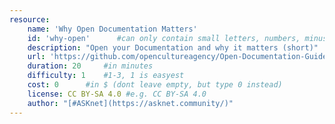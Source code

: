 ```yaml
---
resource:
    name: 'Why Open Documentation Matters'
    id: 'why-open'      #can only contain small letters, numbers, minus and underscore. needs to be the same as the file name
    description: "Open your Documentation and why it matters (short)"
    url: 'https://github.com/opencultureagency/Open-Documentation-Guide/blob/master/text/Content.md#why-open-source-documentation'
    duration: 20     #in minutes
    difficulty: 1    #1-3, 1 is easyest
    cost: 0      #in $ (dont leave empty, but type 0 instead)
    license: CC BY-SA 4.0 #e.g. CC BY-SA 4.0
    author: "[#ASKnet](https://asknet.community/)"
---
```


